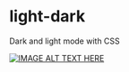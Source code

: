# light-dark
Dark and light mode with CSS

[![IMAGE ALT TEXT HERE](http://img.youtube.com/vi/G7hAgGudKmA/0.jpg)](http://www.youtube.com/watch?v=G7hAgGudKmA)
